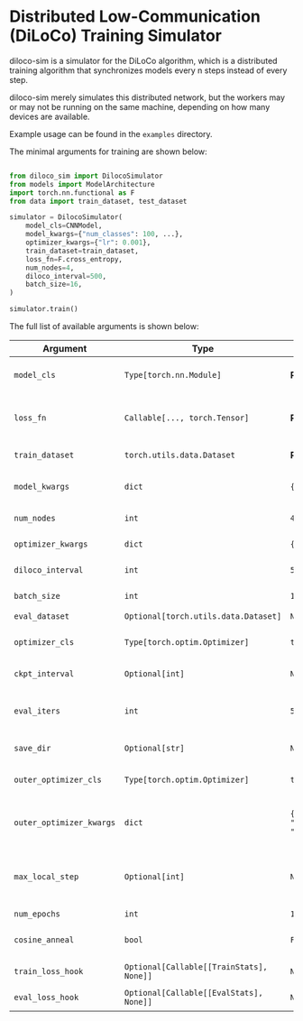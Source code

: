 # Distributed Low-Communication (DiLoCo) Training Simulator

diloco-sim is a simulator for the DiLoCo algorithm, which is a distributed training algorithm that synchronizes models every n steps instead of every step.

diloco-sim merely simulates this distributed network, but the workers may or may not be running on the same machine, depending on how many devices are available.

Example usage can be found in the `examples` directory.

The minimal arguments for training are shown below:

```python

from diloco_sim import DilocoSimulator
from models import ModelArchitecture
import torch.nn.functional as F
from data import train_dataset, test_dataset

simulator = DilocoSimulator(
    model_cls=CNNModel,
    model_kwargs={"num_classes": 100, ...},
    optimizer_kwargs={"lr": 0.001},
    train_dataset=train_dataset,
    loss_fn=F.cross_entropy,
    num_nodes=4,
    diloco_interval=500,
    batch_size=16,
)

simulator.train()

```

The full list of available arguments is shown below:

| **Argument**         | **Type**                | **Default**                  | **Description**                                                                 |
|-----------------------|-------------------------|------------------------------|---------------------------------------------------------------------------------|
| `model_cls`          | `Type[torch.nn.Module]` | **Required**                | The model class to be instantiated and trained. Must be a subclass of `nn.Module`. |
| `loss_fn`            | `Callable[..., torch.Tensor]` | **Required**                | The loss function used during training. Example: `torch.nn.functional.cross_entropy`. Must be of form (x,y) => loss |
| `train_dataset`      | `torch.utils.data.Dataset` | **Required**                | The dataset for training. Should be a subclass of `Dataset`.                   |
| `model_kwargs`       | `dict`                 | `{}`                        | Keyword arguments to initialize the model. Example: `{"num_classes": 100, ...}`.     |
| `num_nodes`          | `int`                  | `4`                         | Number of nodes (simulated workers) in the distributed system.                  |
| `optimizer_kwargs`   | `dict`                 | `{"lr": 0.001}`             | Keyword arguments for the inner optimizer. Example: `{"lr": 0.001}`.                 |
| `diloco_interval`    | `int`                  | `500`                       | Number of local steps before synchronizing the models.                          |
| `batch_size`         | `int`                  | `16`                        | Batch size for training and evaluation.                                         |
| `eval_dataset`       | `Optional[torch.utils.data.Dataset]` | `None`                       | The dataset for evaluation. Optional.                                           |
| `optimizer_cls`      | `Type[torch.optim.Optimizer]` | `torch.optim.AdamW`         | Inner Optimizer class for training. `AdamW` is default per recommendation of DiLiCo.                                            |
| `ckpt_interval`      | `Optional[int]`        | `None`                      | Number of outer steps between model checkpoints. Default is `None`.             |
| `eval_iters`         | `int`                  | `50`                        | Number of iterations to use for evaluation. Loss is approximated by `eval_iters * batch_size` samples. Default is `50`.                   |
| `save_dir`           | `Optional[str]`        | `None`                      | Directory to save model checkpoints. Default is `None`.                        |
| `outer_optimizer_cls` | `Type[torch.optim.Optimizer]` | `torch.optim.SGD`           | Optimizer class for outer training. Default is `SGD` per recommnedation of DiLoCo.                |
| `outer_optimizer_kwargs` | `dict`                 | `{"lr": 0.7, "nesterov": True, "momentum": 0.9}` | Keyword arguments for the outer optimizer. Nesterov momentum is default per recommendation of DiLoCo.      |
| `max_local_step`     | `Optional[int]`        | `None`                      | Maximum number of local steps to train. Default is `None`. If specified, training will stop after this many local steps if it occurs before the end of `num_epochs` epochs. |
| `num_epochs`         | `int`                  | `1`                        | Total number of training epochs.                                                |
| `cosine_anneal`      | `bool`                 | `False`                     | Whether to use cosine annealing for learning rate scheduling. Default is `False`. |
| `train_loss_hook`    | `Optional[Callable[[TrainStats], None]]` | `None`                      | Function to call after each local step. Default is `None`.                     |
| `eval_loss_hook`     | `Optional[Callable[[EvalStats], None]]` | `None`                      | Function to call after each evaluation. Default is `None`.                     |
